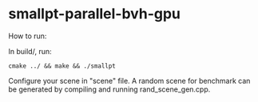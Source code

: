 # smallpt-parallel-bvh-gpu

How to run:

In build/, run:

`cmake ../ && make && ./smallpt`

Configure your scene in "scene" file. A random scene for benchmark can be generated by compiling and running rand_scene_gen.cpp.
